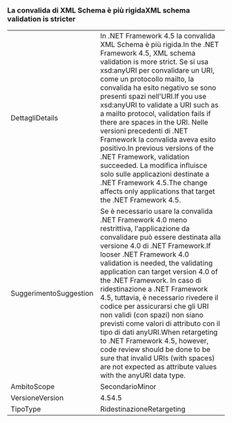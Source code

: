 ### <a name="xml-schema-validation-is-stricter"></a><span data-ttu-id="8f6aa-101">La convalida di XML Schema è più rigida</span><span class="sxs-lookup"><span data-stu-id="8f6aa-101">XML schema validation is stricter</span></span>

|   |   |
|---|---|
|<span data-ttu-id="8f6aa-102">Dettagli</span><span class="sxs-lookup"><span data-stu-id="8f6aa-102">Details</span></span>|<span data-ttu-id="8f6aa-103">In .NET Framework 4.5 la convalida XML Schema è più rigida.</span><span class="sxs-lookup"><span data-stu-id="8f6aa-103">In the .NET Framework 4.5, XML schema validation is more strict.</span></span> <span data-ttu-id="8f6aa-104">Se si usa xsd:anyURI per convalidare un URI, come un protocollo mailto, la convalida ha esito negativo se sono presenti spazi nell'URI.</span><span class="sxs-lookup"><span data-stu-id="8f6aa-104">If you use xsd:anyURI to validate a URI such as a mailto protocol, validation fails if there are spaces in the URI.</span></span> <span data-ttu-id="8f6aa-105">Nelle versioni precedenti di .NET Framework la convalida aveva esito positivo.</span><span class="sxs-lookup"><span data-stu-id="8f6aa-105">In previous versions of the .NET Framework, validation succeeded.</span></span> <span data-ttu-id="8f6aa-106">La modifica influisce solo sulle applicazioni destinate a .NET Framework 4.5.</span><span class="sxs-lookup"><span data-stu-id="8f6aa-106">The change affects only applications that target the .NET Framework 4.5.</span></span>|
|<span data-ttu-id="8f6aa-107">Suggerimento</span><span class="sxs-lookup"><span data-stu-id="8f6aa-107">Suggestion</span></span>|<span data-ttu-id="8f6aa-108">Se è necessario usare la convalida .NET Framework 4.0 meno restrittiva, l'applicazione da convalidare può essere destinata alla versione 4.0 di .NET Framework.</span><span class="sxs-lookup"><span data-stu-id="8f6aa-108">If looser .NET Framework 4.0 validation is needed, the validating application can target version 4.0 of the .NET Framework.</span></span> <span data-ttu-id="8f6aa-109">In caso di ridestinazione a .NET Framework 4.5, tuttavia, è necessario rivedere il codice per assicurarsi che gli URI non validi (con spazi) non siano previsti come valori di attributo con il tipo di dati anyURI.</span><span class="sxs-lookup"><span data-stu-id="8f6aa-109">When retargeting to .NET Framework 4.5, however, code review should be done to be sure that invalid URIs (with spaces) are not expected as attribute values with the anyURI data type.</span></span>|
|<span data-ttu-id="8f6aa-110">Ambito</span><span class="sxs-lookup"><span data-stu-id="8f6aa-110">Scope</span></span>|<span data-ttu-id="8f6aa-111">Secondario</span><span class="sxs-lookup"><span data-stu-id="8f6aa-111">Minor</span></span>|
|<span data-ttu-id="8f6aa-112">Versione</span><span class="sxs-lookup"><span data-stu-id="8f6aa-112">Version</span></span>|<span data-ttu-id="8f6aa-113">4.5</span><span class="sxs-lookup"><span data-stu-id="8f6aa-113">4.5</span></span>|
|<span data-ttu-id="8f6aa-114">Tipo</span><span class="sxs-lookup"><span data-stu-id="8f6aa-114">Type</span></span>|<span data-ttu-id="8f6aa-115">Ridestinazione</span><span class="sxs-lookup"><span data-stu-id="8f6aa-115">Retargeting</span></span>|

